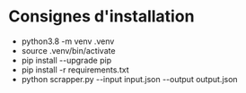 # Consignes d'installation

- python3.8 -m venv .venv
- source .venv/bin/activate
- pip install --upgrade pip
- pip install -r requirements.txt
- python scrapper.py --input input.json --output output.json
